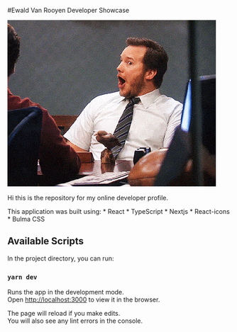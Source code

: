 #Ewald Van Rooyen Developer Showcase

![Wow](public/wow.gif)

Hi this is the repository for my online developer profile.

This application was built using:
    * React
    * TypeScript
    * Nextjs
    * React-icons
    * Bulma CSS

## Available Scripts

In the project directory, you can run:

### `yarn dev`

Runs the app in the development mode.<br />
Open [http://localhost:3000](http://localhost:3000) to view it in the browser.

The page will reload if you make edits.<br />
You will also see any lint errors in the console.

